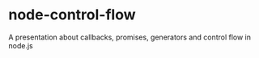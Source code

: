 node-control-flow
=================

A presentation about callbacks, promises, generators and control flow in node.js

